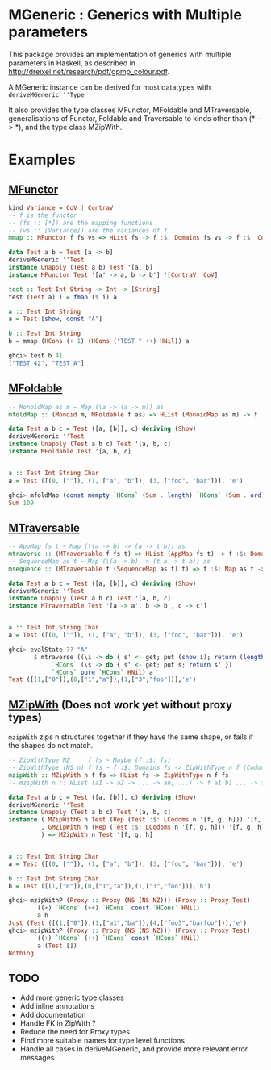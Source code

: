 # MGeneric : Generics with Multiple parameters

This package provides an implementation of generics with multiple parameters in Haskell, as described in http://dreixel.net/research/pdf/gpmp_colour.pdf.

A MGeneric instance can be derived for most datatypes with ```deriveMGeneric ''Type```

It also provides the type classes MFunctor, MFoldable and MTraversable, generalisations of Functor, Foldable and Traversable to kinds other than (* -> *), and the type class MZipWith.

# Examples

## [MFunctor](src/Data/MFunctor.hs)


```haskell
kind Variance = CoV | ContraV
-- f is the functor
-- (fs :: [*]) are the mapping functions
-- (vs :: [Variance]) are the variances of f
mmap :: MFunctor f fs vs => HList fs -> f :$: Domains fs vs -> f :$: Codomains fs vs
```


```haskell
data Test a b = Test [a -> b]
deriveMGeneric ''Test
instance Unapply (Test a b) Test '[a, b]
instance MFunctor Test '[a' -> a, b -> b'] '[ContraV, CoV]

test :: Test Int String -> Int -> [String]
test (Test a) i = fmap ($ i) a

a :: Test Int String
a = Test [show, const "A"]

b :: Test Int String
b = mmap (HCons (+ 1) (HCons ("TEST " ++) HNil)) a
```


```haskell
ghci> test b 41
["TEST 42", "TEST A"]
```

## [MFoldable](src/Data/MFoldable.hs)

```haskell
-- MonoidMap as m ~ Map (\a -> (a -> m)) as
mfoldMap :: (Monoid m, MFoldable f as) => HList (MonoidMap as m) -> f :$: as -> m
```

```haskell
data Test a b c = Test ([a, [b]], c) deriving (Show)
deriveMGeneric ''Test
instance Unapply (Test a b c) Test '[a, b, c]
instance MFoldable Test '[a, b, c]


a :: Test Int String Char
a = Test ([(0, [""]), (1, ["a", "b"]), (3, ["foo", "bar"])], 'e')
```

```haskell
ghci> mfoldMap (const mempty `HCons` (Sum . length) `HCons` (Sum . ord) `HCons` HNil) a
Sum 109
```

## [MTraversable](src/Data/MTraversable.hs)

```haskell
-- AppMap fs t ~ Map (\(a -> b) -> (a -> t b)) as
mtraverse :: (MTraversable f fs t) => HList (AppMap fs t) -> f :$: Domains fs -> t (f :$: Codomains fs)
-- SequenceMap as t ~ Map (\(a -> b) -> (t a -> t b)) as
msequence :: (MTraversable f (SequenceMap as t) t) => f :$: Map as t -> t (f :$: as)
```


```haskell
data Test a b c = Test ([a, [b]], c) deriving (Show)
deriveMGeneric ''Test
instance Unapply (Test a b c) Test '[a, b, c]
instance MTraversable Test '[a -> a', b -> b', c -> c']


a :: Test Int String Char
a = Test ([(0, [""]), (1, ["a", "b"]), (3, ["foo", "bar"])], 'e')
```


```haskell
ghci> evalState ?? "A"
       $ mtraverse ((\i -> do { s' <- get; put (show i); return (length s') })
            `HCons` (\s -> do { s' <- get; put s; return s' })
            `HCons` pure `HCons` HNil) a
Test ([(1,["0"]),(0,["1","a"]),(1,["3","foo"])],'e')
```

## [MZipWith](src/Data/MZipWith.hs) (Does not work yet without proxy types)

```mzipWith``` zips n structures together if they have the same shape, or fails if the shapes do not match.

```haskell
-- ZipWithType NZ     f fs ~ Maybe (f :$: fs)
-- ZipWithType (NS n) f fs ~ f :$: Domains fs -> ZipWithType n f (Codomains fs)
mzipWith :: MZipWith n f fs => HList fs -> ZipWithType n f fs
-- mzipWith n :: HList (a1 -> a2 -> ... -> an, ...) -> f a1 b1 ... -> f a2 b2 ... -> ... -> Maybe (f an bn ...)
```


```haskell
data Test a b c = Test ([a, [b]], c) deriving (Show)
deriveMGeneric ''Test
instance Unapply (Test a b c) Test '[a, b, c]
instance ( MZipWithG n Test (Rep (Test :$: LCodoms n '[f, g, h])) '[f, g, h]
         , GMZipWith n (Rep (Test :$: LCodoms n '[f, g, h])) '[f, g, h]
         ) => MZipWith n Test '[f, g, h]


a :: Test Int String Char
a = Test ([(0, [""]), (1, ["a", "b"]), (3, ["foo", "bar"])], 'e')

b :: Test Int String Char
b = Test ([(1,["0"]),(0,["1","a"]),(1,["3","foo"])],'h')
```


```haskell
ghci> mzipWithP (Proxy :: Proxy (NS (NS NZ))) (Proxy :: Proxy Test)
        ((+) `HCons` (++) `HCons` const `HCons` HNil)
        a b
Just (Test ([(1,["0"]),(1,["a1","ba"]),(4,["foo3","barfoo"])],'e')
ghci> mzipWithP (Proxy :: Proxy (NS (NS NZ))) (Proxy :: Proxy Test)
        ((+) `HCons` (++) `HCons` const `HCons` HNil)
        a (Test [])
Nothing
```

## TODO

* Add more generic type classes
* Add inline annotations
* Add documentation
* Handle FK in ZipWith ?
* Reduce the need for Proxy types
* Find more suitable names for type level functions
* Handle all cases in deriveMGeneric, and provide more relevant error messages
